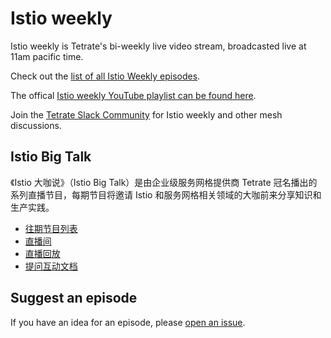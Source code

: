 # Istio weekly

Istio weekly is Tetrate's bi-weekly live video stream, broadcasted live at 11am pacific time.

Check out the [list of all Istio Weekly episodes](./istio-weekly/playlist.md).

The offical [Istio weekly YouTube playlist can be found here](https://www.youtube.com/playlist?list=PLm51GPKRAmTnMzTf9N95w_yXo7izg80Jc).

Join the [Tetrate Slack Community](https://tetr8.io/tetrate-community) for Istio weekly and other mesh discussions. 

## Istio Big Talk

《Istio 大咖说》（Istio Big Talk）是由企业级服务网格提供商 Tetrate 冠名播出的系列直播节目，每期节目将邀请 Istio 和服务网格相关领域的大咖前来分享知识和生产实践。

- [往期节目列表](istio-big-talk/playlist.md)
- [直播间](https://live.bilibili.com/23095515)
- [直播回放](https://space.bilibili.com/1698576814)
- [提问互动文档](https://docs.qq.com/doc/DRUZSbHVkck9Wc0V4)

## Suggest an episode

If you have an idea for an episode, please [open an issue](https://github.com/tetratelabs/istio-weekly/issues/new).
